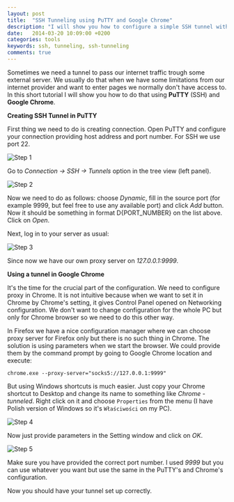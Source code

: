 ```yaml
---
layout: post
title:  "SSH Tunneling using PuTTY and Google Chrome"
description: "I will show you how to configure a simple SSH tunnel with PuTTY and Google Chrome"
date:   2014-03-20 10:09:00 +0200
categories: tools
keywords: ssh, tunneling, ssh-tunneling
comments: true
---
```


Sometimes we need a tunnel to pass our internet traffic trough some external server. We usually do that when we have some limitations from our internet provider and want to enter pages we normally don't have access to. In this short tutorial I will show you how to do that using **PuTTY** (SSH) and **Google Chrome**.

**Creating SSH Tunnel in PuTTY**

First thing we need to do is creating connection. Open PuTTY and configure your connection providing host address and port number. For SSH we use port 22.

![Step 1]({{site.url}}/assets/2014-03-20/tunnel-1.jpg)

Go to *Connection → SSH → Tunnels* option in the tree view (left panel).

![Step 2]({{site.url}}/assets/2014-03-20/tunnel-7.png)

Now we need to do as follows: choose *Dynamic*, fill in the source port (for example 9999, but feel free to use any available port) and click *Add* button. Now it should be something in format D{PORT_NUMBER} on the list above. Click on *Open*.

Next, log in to your server as usual:

![Step 3]({{site.url}}/assets/2014-03-20/tunnel-8.png)

Since now we have our own proxy server on *127.0.0.1:9999*.

**Using a tunnel in Google Chrome**

It's the time for the crucial part of the configuration. We need to configure proxy in Chrome. It is not intuitive because when we want to set it in Chrome by Chrome's setting, it gives Control Panel opened on Networking configuration. We don't want to change configuration for the whole PC but only for Chrome browser so we need to do this other way.

In Firefox we have a nice configuration manager where we can choose proxy server for Firefox only but there is no such thing in Chrome. The solution is using parameters when we start the browser. We could provide them by the command prompt by going to Google Chrome location and execute:

`chrome.exe --proxy-server="socks5://127.0.0.1:9999"`

But using Windows shortcuts is much easier. Just copy your Chrome shortcut to Desktop and change its name to something like *Chrome - tunneled*. Right click on it and choose `Properties` from the menu  (I have Polish version of Windows so it's `Właściwości` on my PC).

![Step 4]({{site.url}}/assets/2014-03-20/tunnel-5.png)

Now just provide parameters in the Setting window and click on *OK*.

![Step 5]({{site.url}}/assets/2014-03-20/tunnel-6.png)

Make sure you have provided the correct port number. I used *9999* but you can use whatever you want but use the same in the PuTTY's and Chrome's configuration.

Now you should have your tunnel set up correctly.

